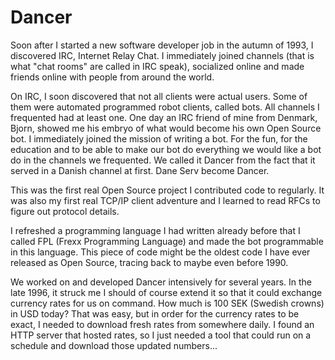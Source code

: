 # Dancer

Soon after I started a new software developer job in the autumn of 1993, I
discovered IRC, Internet Relay Chat. I immediately joined channels (that is
what "chat rooms" are called in IRC speak), socialized online and made friends
online with people from around the world.

On IRC, I soon discovered that not all clients were actual users. Some of them
were automated programmed robot clients, called bots. All channels I
frequented had at least one. One day an IRC friend of mine from Denmark,
Bjorn, showed me his embryo of what would become his own Open Source bot. I
immediately joined the mission of writing a bot. For the fun, for the
education and to be able to make our bot do everything we would like a bot do
in the channels we frequented. We called it Dancer from the fact that it
served in a Danish channel at first. Dane Serv become Dancer.

This was the first real Open Source project I contributed code to regularly.
It was also my first real TCP/IP client adventure and I learned to read RFCs
to figure out protocol details.

I refreshed a programming language I had written already before that I called
FPL (Frexx Programming Language) and made the bot programmable in this
language. This piece of code might be the oldest code I have ever released as
Open Source, tracing back to maybe even before 1990.

We worked on and developed Dancer intensively for several years. In the late
1996, it struck me I should of course extend it so that it could exchange
currency rates for us on command. How much is 100 SEK (Swedish crowns) in USD
today? That was easy, but in order for the currency rates to be exact, I
needed to download fresh rates from somewhere daily. I found an HTTP server
that hosted rates, so I just needed a tool that could run on a schedule and
download those updated numbers...
